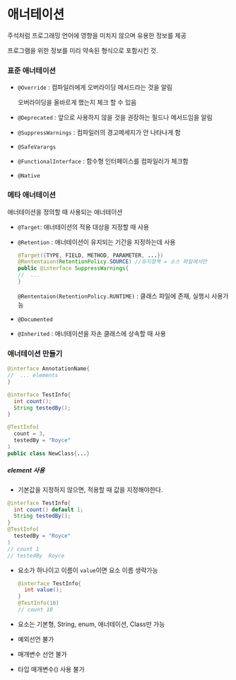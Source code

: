 # 애너테이션

주석처럼 프로그래밍 언어에 영향을 미치지 않으며 유용한 정보를 제공

프로그램을 위한 정보를 미리 약속된 형식으로 포함시킨 것.

### 표준 애너테이션

- `@Override` : 컴파일러에게 오버라이딩 메서드라는 것을 알림

  오버라이딩을 올바르게 했는지 체크 할 수 있음

  

- `@Deprecated` : 앞으로 사용하지 않을 것을 권장하는 필드나 메서드임을 알림

- `@SuppressWarnings` : 컴파일러의 경고메세지가 안 나타나게 함

- `@SafeVarargs`

- `@FunctionalInterface` : 함수형 인터페이스를 컴파일러가 체크함

- `@Native`



### 메타 애너테이션

애너테이션을 정의할 때 사용되는 애너테이션

- `@Target`: 애너테이션의 적용 대상을 지정할 때 사용

- `@Retention` : 애너테이션이 유지되는 기간을 지정하는데 사용

  ```java
  @Target({TYPE, FIELD, METHOD, PARAMETER, ...})
  @Rententaion(RetentionPolicy.SOURCE) //유지정책 = 소스 파일에서만
  public @interface SuppressWarnings{
  //  ...
  }
  ```

  `@Rententaion(RetentionPolicy.RUNTIME)` : 클래스 파일에 존재, 실행시 사용가능

- `@Documented`

- `@Inherited` : 애너테이션을 자손 클래스에 상속할 때 사용

### 애너테이션 만들기

```java
@interface AnnotationName{
//  ... elements
}
```

```java
@interface TestInfo{
  int count();
  String testedBy();
}

@TestInfo(
  count = 3,
  testedBy = "Royce"
)
public class NewClass{...}
```

##### element 사용

- 기본값을 지정하지 않으면, 적용할 때 값을 지정해야한다.

```java
@interface TestInfo{
  int count() default 1;
  String testedBy();
}
@TestInfo(
  testedBy = "Royce"
)
// count 1
// testedBy  Royce
```

- 요소가 하나이고 이름이 `value`이면 요소 이름 생략가능

  ```java
  @interface TestInfo{
  	int value();
  }
  @TestInfo(10)
  // count 10
  ```

- 요소는 기본형, String, enum, 애너테이션, Class만 가능
- 예외선언 불가
- 매개변수 선언 불가
- 타입 매개변수(<T>) 사용 불가